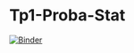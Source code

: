 # Tp1-Proba-Stat
[![Binder](https://mybinder.org/badge_logo.svg)](https://mybinder.org/v2/gh/MojtabaChebil/Tp1-Proba-Stat/main?filepath=TP1%20.ipynb)
